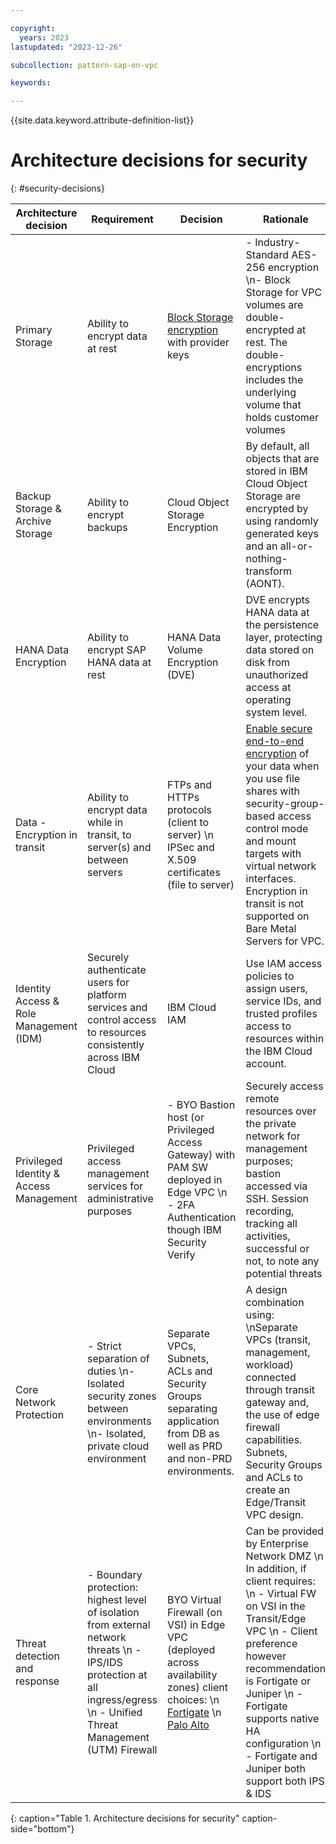 ```yaml
---

copyright:
  years: 2023
lastupdated: "2023-12-26"

subcollection: pattern-sap-on-vpc

keywords:

---
```


{{site.data.keyword.attribute-definition-list}}

# Architecture decisions for security
{: #security-decisions}


|Architecture decision                |Requirement                                                                 |Decision                 |Rationale                                                                    |
|---|---|---|---|
| Primary Storage                         | Ability to encrypt data at rest                                                                                                     | [Block Storage encryption](/docs/vpc?topic=vpc-mng-data&interface=ui) with provider keys                                    | -   Industry-Standard AES-256 encryption \n-   Block Storage for VPC volumes are double-encrypted at rest. The double-encryptions includes the underlying volume that holds customer volumes                                                                                                                                                                                                                                                                                 |
| Backup Storage & Archive Storage        | Ability to encrypt backups                                                                                                          | Cloud Object Storage Encryption                                                                                                                  | By default, all objects that are stored in IBM Cloud Object Storage are encrypted by using randomly generated keys and an all-or-nothing-transform (AONT).                                                                                                                                                                |
| HANA Data Encryption                    | Ability to encrypt SAP HANA data at rest                                                                                            | HANA Data Volume Encryption (DVE)                                                                                                                | DVE encrypts HANA data at the persistence layer, protecting data stored on disk from unauthorized access at operating system level.                                                                                                                                                                                       |
| Data - Encryption in transit            | Ability to encrypt data while in transit, to server(s) and between servers| FTPs and HTTPs protocols (client to server) \n IPSec and X.509 certificates (file to server)                                                                                                      | [Enable secure end-to-end encryption](/docs/vpc?topic=vpc-file-storage-vpc-eit) of your data when you use file shares with security-group-based access control mode and mount targets with virtual network interfaces. Encryption in transit is not supported on Bare Metal Servers for VPC.|
| Identity Access & Role Management (IDM) | Securely authenticate users for platform services and control access to resources consistently across IBM Cloud                     | IBM Cloud IAM                                                                                                                                    | Use IAM access policies to assign users, service IDs, and trusted profiles access to resources within the IBM Cloud account.                                                                                                                                                                                              |
| Privileged Identity & Access Management | Privileged access management services for administrative purposes                                                                   | -   BYO Bastion host (or Privileged Access Gateway) with PAM SW deployed in Edge VPC \n -   2FA Authentication though IBM Security Verify                                                            | Securely access remote resources over the private network for management purposes; bastion accessed via SSH. Session recording, tracking all activities, successful or not, to note any potential threats                                                                                                                 |
| Core Network Protection                 | -   Strict separation of duties \n-   Isolated security zones between environments \n-   Isolated, private cloud environment                                                                                                    | Separate VPCs, Subnets, ACLs and Security Groups separating application from DB as well as PRD and non-PRD environments.                         | A design combination using: \nSeparate VPCs (transit, management, workload) connected through transit gateway and, the use of edge firewall capabilities. Subnets, Security Groups and ACLs to create an Edge/Transit VPC design.|
|Threat detection and response|- Boundary protection: highest level of isolation from external network threats \n - IPS/IDS protection at all ingress/egress \n - Unified Threat Management (UTM) Firewall|BYO Virtual Firewall (on VSI) in Edge VPC (deployed across availability zones) client choices: \n [Fortigate](https://cloud.ibm.com/catalog/content/ibm-fortigate-AP-HA-terraform-deploy-5dd3e4ba-c94b-43ab-b416-c1c313479cec-global)  \n  [Palo Alto](https://cloud.ibm.com/catalog/content/ibmcloud-vmseries-1.9-6470816d-562d-4627-86a5-fe3ad4e94b30-global)|Can be provided by Enterprise Network DMZ \n In addition, if client requires: \n - Virtual FW on VSI in the Transit/Edge VPC \n - Client preference however recommendation is Fortigate or Juniper \n - Fortigate supports native HA configuration \n - Fortigate and Juniper both support both IPS & IDS|
{: caption="Table 1. Architecture decisions for security" caption-side="bottom"}
